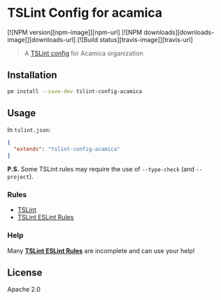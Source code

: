 # TSLint Config for acamica

[![NPM version][npm-image]][npm-url]
[![NPM downloads][downloads-image]][downloads-url]
[![Build status][travis-image]][travis-url]

> A [TSLint config](https://palantir.github.io/tslint/usage/tslint-json/) for Acamica organization

## Installation

```sh
pm install --save-dev tslint-config-acamica
```

## Usage

In `tslint.json`:

```json
{
  "extends": "tslint-config-acamica"
}
```

**P.S.** Some TSLint rules may require the use of `--type-check` (and `--project`).

### Rules

* [TSLint](https://www.npmjs.com/package/tslint)
* [TSLint ESLint Rules](https://www.npmjs.com/package/tslint-eslint-rules)

### Help

Many [**TSLint ESLint Rules**](https://github.com/buzinas/tslint-eslint-rules#rules-copied-from-the-eslint-website) are incomplete and can use your help!

## License

Apache 2.0
